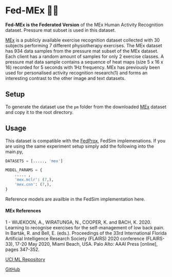 # Fed-MEx 🏃‍♂️
**Fed-MEx is the Federated Version** of the MEx Human Activity Recognition dataset. Pressure mat subset is used in this dataset.

[MEx](https://archive.ics.uci.edu/ml/datasets/MEx) is a publicly available exercise recognition dataset collected with 30 subjects performing 7 different physiotherapy exercises. The MEx dataset has 934 data samples from the pressure mat subset of the MEx dataset. Each client has a random amount of samples for only 2 exercise classes. A pressure mat data sample contains a sequence of heat maps (size 5 x 16 x 16) recorded for 5 seconds with 1Hz frequency. 
MEx has previously been used for personalised activity recognition research(1) and forms an interesting contrast to the other image and text datasets.

## Setup
To generate the dataset use the ```pm``` folder from the downloaded [MEx](https://archive.ics.uci.edu/ml/datasets/MEx) dataset and copy it to the root directory.

## Usage
This dataset is compatible with the [FedProx](https://github.com/litian96/FedProx), FedSim implemenations. If you are using the same experiment setup simply add the following into the main.py,

```python
DATASETS = [....., 'mex']

MODEL_PARAMS = {
    ..... , 
    'mex.mclr': (7,), 
    'mex.cnn': (7,), 
}

```

Reference models are availble in the FedSim implementation here.

#### MEx References

1 - WIJEKOON, A., WIRATUNGA, N., COOPER, K. and BACH, K. 2020. Learning to recognise exercises for the self-management of low back pain. In Barták, R. and Bell, E. (eds.). Proceedings of the 33rd International Florida Artificial Intelligence Research Society (FLAIRS) 2020 conference (FLAIRS-33), 17-20 May 2020, Miami Beach, USA. Palo Alto: AAAI Press [online], pages 347-352. 

[UCI ML Repository](https://archive.ics.uci.edu/ml/datasets/MEx)

[GitHub](https://github.com/anjanaw/mex)
